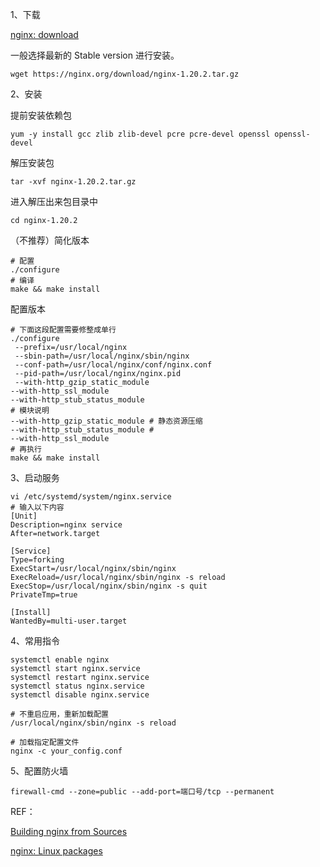 1、下载

[nginx: download](https://nginx.org/en/download.html)

一般选择最新的 Stable version 进行安装。

```
wget https://nginx.org/download/nginx-1.20.2.tar.gz
```

2、安装

提前安装依赖包

```shell
yum -y install gcc zlib zlib-devel pcre pcre-devel openssl openssl-devel
```

解压安装包

```shell
tar -xvf nginx-1.20.2.tar.gz
```

进入解压出来包目录中

```
cd nginx-1.20.2
```

（不推荐）简化版本

```shell
# 配置
./configure
# 编译
make && make install
```

配置版本

```shell
# 下面这段配置需要修整成单行
./configure 
 --prefix=/usr/local/nginx 
 --sbin-path=/usr/local/nginx/sbin/nginx 
 --conf-path=/usr/local/nginx/conf/nginx.conf 
 --pid-path=/usr/local/nginx/nginx.pid 
 --with-http_gzip_static_module 
--with-http_ssl_module
--with-http_stub_status_module
# 模块说明
--with-http_gzip_static_module # 静态资源压缩
--with-http_stub_status_module # 
--with-http_ssl_module
# 再执行
make && make install
```

3、启动服务

```shell
vi /etc/systemd/system/nginx.service
# 输入以下内容
[Unit]
Description=nginx service
After=network.target

[Service]
Type=forking
ExecStart=/usr/local/nginx/sbin/nginx
ExecReload=/usr/local/nginx/sbin/nginx -s reload
ExecStop=/usr/local/nginx/sbin/nginx -s quit
PrivateTmp=true

[Install]
WantedBy=multi-user.target
```

4、常用指令

```shell
systemctl enable nginx
systemctl start nginx.service
systemctl restart nginx.service
systemctl status nginx.service
systemctl disable nginx.service

# 不重启应用，重新加载配置
/usr/local/nginx/sbin/nginx -s reload

# 加载指定配置文件
nginx -c your_config.conf
```

5、配置防火墙

```shell
firewall-cmd --zone=public --add-port=端口号/tcp --permanent
```

REF：

[Building nginx from Sources](https://nginx.org/en/docs/configure.html)

[nginx: Linux packages](https://nginx.org/en/linux_packages.html#RHEL-CentOS)

